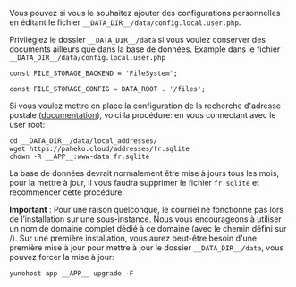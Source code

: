 Vous pouvez si vous le souhaitez ajouter des configurations personnelles en éditant le fichier `__DATA_DIR__/data/config.local.user.php`.

Privilégiez le dossier `__DATA_DIR__/data` si vous voulez conserver des documents ailleurs que dans la base de données. Example dans le fichier `__DATA_DIR__/data/config.local.user.php`

```
const FILE_STORAGE_BACKEND = 'FileSystem';

const FILE_STORAGE_CONFIG = DATA_ROOT . '/files';
``` 

Si vous voulez mettre en place la configuration de la recherche d'adresse postale ([documentation](https://fossil.kd2.org/paheko/wiki?name=Configuration/Adresses_postales)), voici la procédure:
en vous connectant avec le user root:

```
cd __DATA_DIR__/data/local_addresses/
wget https://paheko.cloud/addresses/fr.sqlite
chown -R __APP__:www-data fr.sqlite
```

La base de données devrait normalement être mise à jours tous les mois, pour la mettre à jour, il vous faudra supprimer le fichier `fr.sqlite` et recommencer cette procédure.

**Important** : Pour une raison quelconque, le courriel ne fonctionne pas lors de l’installation sur une sous-instance. Nous vous encourageons à utiliser un nom de domaine complet dédié à ce domaine (avec le chemin défini sur /). Sur une première installation, vous aurez peut-être besoin d'une première mise à jour  pour mettre à jour le dossier `__DATA_DIR__/data`, vous pouvez forcer la mise à jour:
```
yunohost app __APP__ upgrade -F
```

